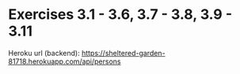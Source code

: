 # Exercises 3.1 - 3.6, 3.7 - 3.8, 3.9 - 3.11

Heroku url (backend): https://sheltered-garden-81718.herokuapp.com/api/persons
